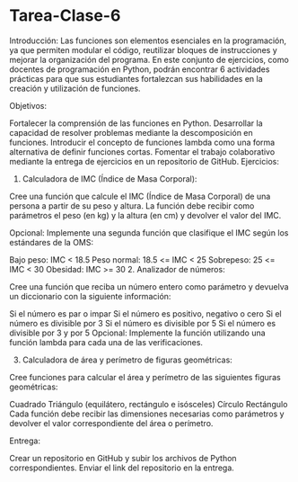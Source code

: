 # Tarea-Clase-6

Introducción:
Las funciones son elementos esenciales en la programación, ya que permiten modular el código, reutilizar bloques de instrucciones y mejorar la organización del programa. En este conjunto de ejercicios, como docentes de programación en Python, podrán encontrar 6 actividades prácticas para que sus estudiantes fortalezcan sus habilidades en la creación y utilización de funciones.

Objetivos:

Fortalecer la comprensión de las funciones en Python.
Desarrollar la capacidad de resolver problemas mediante la descomposición en funciones.
Introducir el concepto de funciones lambda como una forma alternativa de definir funciones cortas.
Fomentar el trabajo colaborativo mediante la entrega de ejercicios en un repositorio de GitHub.
Ejercicios:

1. Calculadora de IMC (Índice de Masa Corporal):

Cree una función que calcule el IMC (Índice de Masa Corporal) de una persona a partir de su peso y altura. La función debe recibir como parámetros el peso (en kg) y la altura (en cm) y devolver el valor del IMC.

Opcional: Implemente una segunda función que clasifique el IMC según los estándares de la OMS:

Bajo peso: IMC < 18.5
Peso normal: 18.5 <= IMC < 25
Sobrepeso: 25 <= IMC < 30
Obesidad: IMC >= 30
2. Analizador de números:

Cree una función que reciba un número entero como parámetro y devuelva un diccionario con la siguiente información:

Si el número es par o impar
Si el número es positivo, negativo o cero
Si el número es divisible por 3
Si el número es divisible por 5
Si el número es divisible por 3 y por 5
Opcional: Implemente la función utilizando una función lambda para cada una de las verificaciones.

3. Calculadora de área y perímetro de figuras geométricas:

Cree funciones para calcular el área y perímetro de las siguientes figuras geométricas:

Cuadrado
Triángulo (equilátero, rectángulo e isósceles)
Círculo
Rectángulo
Cada función debe recibir las dimensiones necesarias como parámetros y devolver el valor correspondiente del área o perímetro.

Entrega:

Crear un repositorio en GitHub y subir los archivos de Python correspondientes. Enviar el link del repositorio en la entrega.
